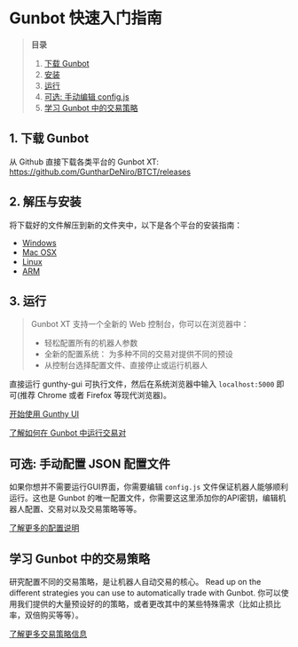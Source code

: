 # Gunbot 快速入门指南

> **目录**
>
> 1. [下载 Gunbot](#1-download-gunbot)
> 2. [安装](#2-unpack--install)
> 3. [运行](#3-run-gunthy-gui)
> 4. [可选: 手动编辑 config.js](#optional-manually-setup-the-json-configuration-file)
> 5. [学习 Gunbot 中的交易策略](#learn-about-gunbot-strategies)




## 1. 下载 Gunbot

从 Github 直接下载各类平台的 Gunbot XT: https://github.com/GuntharDeNiro/BTCT/releases



## 2. 解压与安装 

将下载好的文件解压到新的文件夹中，以下是各个平台的安装指南：

- [Windows](Windows-installation.md)
- [Mac OSX](Max-OSX-installation.md)
- [Linux](Linux-installation.md)
- [ARM](ARM-Installation.md)




## 3. 运行 

> Gunbot XT 支持一个全新的 Web 控制台，你可以在浏览器中：
>
> - 轻松配置所有的机器人参数
> - 全新的配置系统： 为多种不同的交易对提供不同的预设
> - 从控制台选择配置文件、直接停止或运行机器人


直接运行 gunthy-gui 可执行文件，然后在系统浏览器中输入 `localhost:5000` 即可(推荐 Chrome 或者 Firefox 等现代浏览器)。



[开始使用 Gunthy UI](Using-Gunthy-GUI.md)

[了解如何在 Gunbot 中运行交易对](Configuring-Gunbot#pairs)


## 可选: 手动配置 JSON 配置文件

如果你想并不需要运行GUI界面，你需要编辑 `config.js` 文件保证机器人能够顺利运行。这也是 Gunbot 的唯一配置文件，你需要这这里添加你的API密钥，编辑机器人配置、交易对以及交易策略等等。 


[了解更多的配置说明](Configuring-Gunbot.md)




## 学习 Gunbot 中的交易策略

研究配置不同的交易策略，是让机器人自动交易的核心。
Read up on the different strategies you can use to automatically trade with Gunbot. 
你可以使用我们提供的大量预设好的的策略，或者更改其中的某些特殊需求（比如止损比率，双倍购买等等）。

[了解更多交易策略信息](About-Gunbot-strategies.md)







